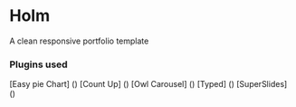 # Holm
A clean responsive portfolio template

### Plugins used

[Easy pie Chart] ()
[Count Up] ()
[Owl Carousel] ()
[Typed] ()
[SuperSlides] ()
